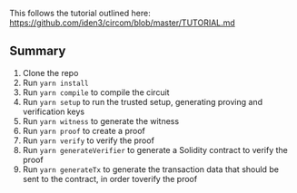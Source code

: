 This follows the tutorial outlined here: https://github.com/iden3/circom/blob/master/TUTORIAL.md

## Summary
1) Clone the repo
2) Run `yarn install`
3) Run `yarn compile` to compile the circuit
4) Run `yarn setup` to run the trusted setup, generating proving and verification keys
5) Run `yarn witness` to generate the witness
6) Run `yarn proof` to create a proof
7) Run `yarn verify` to verify the proof
8) Run `yarn generateVerifier` to generate a Solidity contract to verify the proof
9) Run `yarn generateTx` to generate the transaction data that should be sent to the contract, in order toverify the proof

